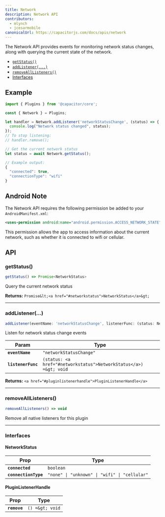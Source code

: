 ```yaml
---
title: Network
description: Network API
contributors:
  - mlynch
  - jcesarmobile
canonicalUrl: https://capacitorjs.com/docs/apis/network
---
```


<plugin-platforms platforms="pwa,ios,android"></plugin-platforms>

The Network API provides events for monitoring network status changes, along with querying the current state of the network.

- [`getStatus()`](#getstatus)
- [`addListener(...)`](#addlistener)
- [`removeAllListeners()`](#removealllisteners)
- [Interfaces](#interfaces)

## Example

```typescript
import { Plugins } from '@capacitor/core';

const { Network } = Plugins;

let handler = Network.addListener('networkStatusChange', (status) => {
  console.log("Network status changed", status);
});
// To stop listening:
// handler.remove();

// Get the current network status
let status = await Network.getStatus();

// Example output:
{
  "connected": true,
  "connectionType": "wifi"
}
```

## Android Note

The Network API requires the following permission be added to your `AndroidManifest.xml`:

```xml
<uses-permission android:name="android.permission.ACCESS_NETWORK_STATE" />
```

This permission allows the app to access information about the current network, such as whether it is connected to wifi or cellular.

## API

### getStatus()

```typescript
getStatus() => Promise<NetworkStatus>
```

Query the current network status

**Returns:** `Promise&lt;<a href="#networkstatus">NetworkStatus</a>&gt;`

---

### addListener(...)

```typescript
addListener(eventName: 'networkStatusChange', listenerFunc: (status: NetworkStatus) => void) => PluginListenerHandle
```

Listen for network status change events

| Param              | Type                                                                         |
| ------------------ | ---------------------------------------------------------------------------- |
| **`eventName`**    | `"networkStatusChange"`                                           |
| **`listenerFunc`** | `(status: <a href="#networkstatus">NetworkStatus</a>) =&gt; void` |

**Returns:** `<a href="#pluginlistenerhandle">PluginListenerHandle</a>`

---

### removeAllListeners()

```typescript
removeAllListeners() => void
```

Remove all native listeners for this plugin

---

### Interfaces

#### NetworkStatus

| Prop                 | Type                                                     |
| -------------------- | -------------------------------------------------------- |
| **`connected`**      | `boolean`                                     |
| **`connectionType`** | `"none" \| "unknown" \| "wifi" \| "cellular"` |

#### PluginListenerHandle

| Prop         | Type                       |
| ------------ | -------------------------- |
| **`remove`** | `() =&gt; void` |
